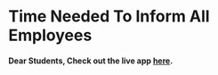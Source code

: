 # Time Needed To Inform All Employees

#### Dear Students, Check out the live app [here](https://kdeepika-brs.github.io/Time-Needed-To-Inform-All-Employees---DSA/).
